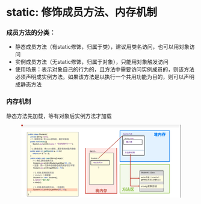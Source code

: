 # static: 修饰成员方法、内存机制

### 成员方法的分类：

* 静态成员方法（有static修饰，归属于类），建议用类名访问，也可以用对象访问
* 实例成员方法（无static修饰，归属于对象），只能用对象触发访问
* 使用场景：表示对象自己的行为的，且方法中需要访问实例成员的，则该方法必须声明成实例方法。如果该方法是以执行一个共用功能为目的，则可以声明成静态方法

### 内存机制

静态方法先加载，等有对象后实例方法才加载

<figure><img src="../.gitbook/assets/image (10) (1).png" alt=""><figcaption></figcaption></figure>
